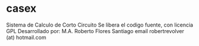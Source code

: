 casex
=====

Sistema de Calculo de Corto Circuito
Se libera el codigo fuente, con licencia GPL
Desarrollado por: M.A. Roberto Flores Santiago 
email robertrevolver (at) hotmail.com
